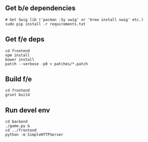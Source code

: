 
Get b/e dependencies
----------------
    
    # Get Swig lib ('pacman -Sy swig' or 'brew install swig' etc.)
    sudo pip install -r requirements.txt

Get f/e deps
------------
    cd frontend
    npm install
    bower install
    patch --verbose -p0 < patches/*.patch

Build f/e
---------
    cd frontend
    grunt build


Run devel env
-------------
    cd backend
    ./game.py &
    cd ../frontend
    python -m SimpleHTTPServer



